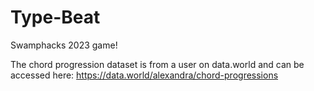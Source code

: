 # Type-Beat
Swamphacks 2023 game!


The chord progression dataset is from a user on data.world and can be accessed here: 
https://data.world/alexandra/chord-progressions 
